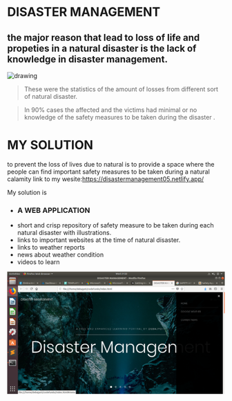# DISASTER MANAGEMENT

<h2>the major reason that lead to loss of life and propeties in a natural disaster is the lack of knowledge in disaster management.</h2>

<img src="https://cdn.vox-cdn.com/thumbor/MAV-vl94R7WOwaoVkGPUG1xOEgc=/1400x788/filters:format(jpeg)/cdn.vox-cdn.com/uploads/chorus_asset/file/9933973/Weather_disasters2017f.jpg" alt="drawing" width=70%>

>These were the statistics of the amount of losses from different sort of natural disaster. 

>In 90% cases the affected and the victims had minimal or no knowledge 
>of the safety measures to be taken during the disaster .

# MY SOLUTION 
to prevent the loss of lives due to natural is to provide a space where the people can find important safety measures to be taken during a natural calamity 
link to my wesite:https://disastermanagement05.netlify.app/


My solution is 
- <H3> A WEB APPLICATION </H3>
- short and crisp repository of safety measure to be taken during each natural disaster with illustrations.
- links to important websites at the time of natural disaster.
- links to weather reports
- news about weather condition
- videos to learn

![my-proj](https://raw.githubusercontent.com/debajyotidasgupta/disaster-management/master/images/scr.png)
